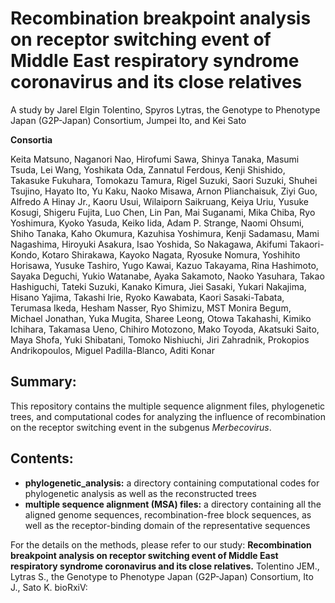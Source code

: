 # Recombination breakpoint analysis on receptor switching event of Middle East respiratory syndrome coronavirus and its close relatives
A study by Jarel Elgin Tolentino, Spyros Lytras, the Genotype to Phenotype Japan (G2P-Japan) Consortium, Jumpei Ito, and Kei Sato

**Consortia**

Keita Matsuno, Naganori Nao, Hirofumi Sawa, Shinya Tanaka, Masumi Tsuda, Lei Wang, Yoshikata Oda, Zannatul Ferdous, Kenji Shishido, Takasuke Fukuhara, Tomokazu Tamura, Rigel Suzuki, Saori Suzuki, Shuhei Tsujino, Hayato Ito, Yu Kaku, Naoko Misawa, Arnon Plianchaisuk, Ziyi Guo, Alfredo A Hinay Jr., Kaoru Usui, Wilaiporn Saikruang, Keiya Uriu, Yusuke Kosugi, Shigeru Fujita, Luo Chen, Lin Pan, Mai Suganami, Mika Chiba, Ryo Yoshimura, Kyoko Yasuda, Keiko Iida, Adam P. Strange, Naomi Ohsumi, Shiho Tanaka, Kaho Okumura, Kazuhisa Yoshimura, Kenji Sadamasu, Mami Nagashima, Hiroyuki Asakura, Isao Yoshida, So Nakagawa, Akifumi Takaori-Kondo, Kotaro Shirakawa, Kayoko Nagata, Ryosuke Nomura, Yoshihito Horisawa, Yusuke Tashiro, Yugo Kawai, Kazuo Takayama, Rina Hashimoto, Sayaka Deguchi, Yukio Watanabe, Ayaka Sakamoto, Naoko Yasuhara, Takao Hashiguchi, Tateki Suzuki, Kanako Kimura, Jiei Sasaki, Yukari Nakajima, Hisano Yajima, Takashi Irie, Ryoko Kawabata, Kaori Sasaki-Tabata, Terumasa Ikeda, Hesham Nasser, Ryo Shimizu, MST Monira Begum, Michael Jonathan, Yuka Mugita, Sharee Leong, Otowa Takahashi, Kimiko Ichihara, Takamasa Ueno, Chihiro Motozono, Mako Toyoda, Akatsuki Saito, Maya Shofa, Yuki Shibatani, Tomoko Nishiuchi, Jiri Zahradnik, Prokopios Andrikopoulos, Miguel Padilla-Blanco, Aditi Konar

## Summary:
This repository contains the multiple sequence alignment files, phylogenetic trees, and computational codes for analyzing the influence of recombination on the receptor switching event in the subgenus _Merbecovirus_. 

## Contents:
*  **phylogenetic_analysis:** a directory containing computational codes for phylogenetic analysis as well as the reconstructed trees
*  **multiple sequence alignment (MSA) files:** a directory containing all the aligned genome sequences, recombination-free block sequences, as well as the receptor-binding domain of the representative sequences

For the details on the methods, please refer to our study:
**Recombination breakpoint analysis on receptor switching event of Middle East respiratory syndrome coronavirus and its close relatives.**
Tolentino JEM., Lytras S., the Genotype to Phenotype Japan (G2P-Japan) Consortium, Ito J., Sato K.
bioRxiV: 
